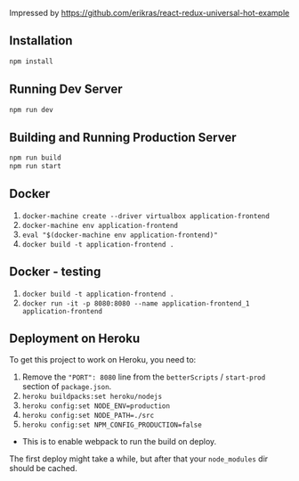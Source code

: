 Impressed by https://github.com/erikras/react-redux-universal-hot-example


## Installation

```bash
npm install
```

## Running Dev Server

```bash
npm run dev
```

## Building and Running Production Server

```bash
npm run build
npm run start
```

## Docker

1. `docker-machine create --driver virtualbox application-frontend`
2. `docker-machine env application-frontend`
3. `eval "$(docker-machine env application-frontend)"`
4. `docker build -t application-frontend .`

## Docker - testing
1. `docker build -t application-frontend .`
2. `docker run -it -p 8080:8080 --name application-frontend_1 application-frontend`


## Deployment on Heroku

To get this project to work on Heroku, you need to:

1. Remove the `"PORT": 8080` line from the `betterScripts` / `start-prod` section of `package.json`.
2. `heroku buildpacks:set heroku/nodejs`
3. `heroku config:set NODE_ENV=production`
4. `heroku config:set NODE_PATH=./src`
5. `heroku config:set NPM_CONFIG_PRODUCTION=false`
  * This is to enable webpack to run the build on deploy.

The first deploy might take a while, but after that your `node_modules` dir should be cached.
